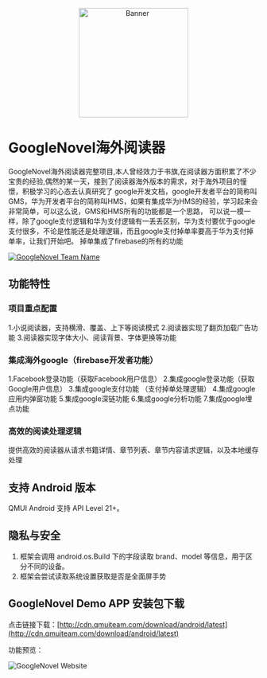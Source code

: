  <p align="center">
  <img src="https://cloud.githubusercontent.com/assets/1190261/26751376/63f96538-486a-11e7-81cf-5bc83a945207.png" width="220" height="220" alt="Banner" />
</p>

# GoogleNovel海外阅读器

GoogleNovel海外阅读器完整项目,本人曾经效力于书旗,在阅读器方面积累了不少宝贵的经验,偶然的某一天，接到了阅读器海外版本的需求，对于海外项目的憧憬，积极学习的心态去认真研究了
google开发文档，google开发者平台的简称叫GMS，华为开发者平台的简称叫HMS，如果有集成华为HMS的经验，学习起来会非常简单，可以这么说，GMS和HMS所有的功能都是一个思路，
可以说一模一样，除了google支付逻辑和华为支付逻辑有一丢丢区别，华为支付要优于google支付很多，不论是性能还是处理逻辑，而且google支付掉单率要高于华为支付掉单率，让我们开始吧。
掉单集成了firebase的所有的功能




[![GoogleNovel Team Name](https://img.shields.io/badge/Team-QMUI-brightgreen.svg?style=flat)](https://github.com/aynovel/GoogleNovel "QMUI Team")


## 功能特性
### 项目重点配置
1.小说阅读器，支持横滑、覆盖、上下等阅读模式
2.阅读器实现了翻页加载广告功能
3.阅读器实现字体大小、阅读背景、字体更换等功能

### 集成海外google（firebase开发者功能）
1.Facebook登录功能（获取Facebook用户信息）
2.集成google登录功能（获取Google用户信息）
3.集成google支付功能 （支付掉单处理逻辑）
4.集成google应用内弹窗功能
5.集成google深链功能
6.集成google分析功能
7.集成google埋点功能

### 高效的阅读处理逻辑
提供高效的阅读器从请求书籍详情、章节列表、章节内容请求逻辑，以及本地缓存处理


## 支持 Android 版本
QMUI Android 支持 API Level 21+。


## 隐私与安全
1. 框架会调用 android.os.Build 下的字段读取 brand、model 等信息，用于区分不同的设备。
2. 框架会尝试读取系统设置获取是否是全面屏手势

## GoogleNovel Demo APP 安装包下载
点击链接下载：[http://cdn.qmuiteam.com/download/android/latest](http://cdn.qmuiteam.com/download/android/latest)

功能预览：

![GoogleNovel Website](http://qmuiteam.com/themes/qmui/public/style/images/independent/AndroidDownloadQRCode_2x.png)
